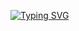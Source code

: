 [![Typing SVG](https://readme-typing-svg.demolab.com?font=Fira+Code&pause=1000&color=1A54F7&center=true&width=435&lines=I'm+%7BKoks%7D%2C+Backend+developer)](https://git.io/typing-svg)

<!--
**koksnull/koksnull** is a ✨ _special_ ✨ repository because its `README.md` (this file) appears on your GitHub profile.

Here are some ideas to get you started:

- 🔭 I’m currently working on ...
- 🌱 I’m currently learning ...
- 👯 I’m looking to collaborate on ...
- 🤔 I’m looking for help with ...
- 💬 Ask me about ...
- 📫 How to reach me: ...
- 😄 Pronouns: ...
- ⚡ Fun fact: ...
-->
